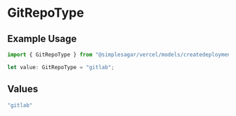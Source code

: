 # GitRepoType

## Example Usage

```typescript
import { GitRepoType } from "@simplesagar/vercel/models/createdeploymentop.js";

let value: GitRepoType = "gitlab";
```

## Values

```typescript
"gitlab"
```